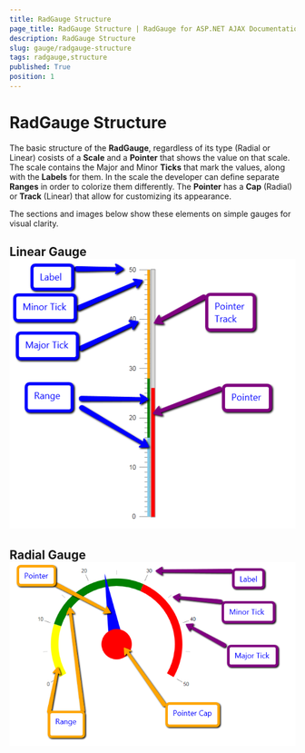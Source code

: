 ```yaml
---
title: RadGauge Structure
page_title: RadGauge Structure | RadGauge for ASP.NET AJAX Documentation
description: RadGauge Structure
slug: gauge/radgauge-structure
tags: radgauge,structure
published: True
position: 1
---
```


# RadGauge Structure



The basic structure of the **RadGauge**, regardless of its type (Radial or Linear) cosists of a **Scale**	and a **Pointer** that shows the value on that scale. The scale contains the Major and Minor **Ticks** that mark the values,	along with the **Labels** for them. In the scale the developer can define separate **Ranges**	in order to colorize them differently. The **Pointer** has a **Cap** (Radial) or **Track** (Linear)	that allow for customizing its appearance.

The sections and images below show these elements on simple gauges for visual clarity.

## Linear Gauge![gauge-types-linear-structure](images/gauge-types-linear-structure.png)

## Radial Gauge![gauge-types-radial-structure](images/gauge-types-radial-structure.png)
